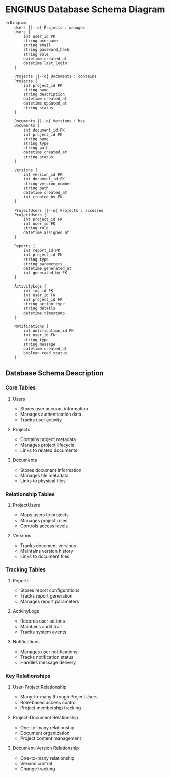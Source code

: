 # ENGINUS Database Schema Diagram

```mermaid
erDiagram
    Users ||--o{ Projects : manages
    Users {
        int user_id PK
        string username
        string email
        string password_hash
        string role
        datetime created_at
        datetime last_login
    }

    Projects ||--o{ Documents : contains
    Projects {
        int project_id PK
        string name
        string description
        datetime created_at
        datetime updated_at
        string status
    }

    Documents ||--o{ Versions : has
    Documents {
        int document_id PK
        int project_id FK
        string name
        string type
        string path
        datetime created_at
        string status
    }

    Versions {
        int version_id PK
        int document_id FK
        string version_number
        string path
        datetime created_at
        int created_by FK
    }

    ProjectUsers ||--o{ Projects : accesses
    ProjectUsers {
        int project_id FK
        int user_id FK
        string role
        datetime assigned_at
    }

    Reports {
        int report_id PK
        int project_id FK
        string type
        string parameters
        datetime generated_at
        int generated_by FK
    }

    ActivityLogs {
        int log_id PK
        int user_id FK
        int project_id FK
        string action_type
        string details
        datetime timestamp
    }

    Notifications {
        int notification_id PK
        int user_id FK
        string type
        string message
        datetime created_at
        boolean read_status
    }
```

## Database Schema Description

### Core Tables

1. Users
   - Stores user account information
   - Manages authentication data
   - Tracks user activity

2. Projects
   - Contains project metadata
   - Manages project lifecycle
   - Links to related documents

3. Documents
   - Stores document information
   - Manages file metadata
   - Links to physical files

### Relationship Tables

1. ProjectUsers
   - Maps users to projects
   - Manages project roles
   - Controls access levels

2. Versions
   - Tracks document versions
   - Maintains version history
   - Links to document files

### Tracking Tables

1. Reports
   - Stores report configurations
   - Tracks report generation
   - Manages report parameters

2. ActivityLogs
   - Records user actions
   - Maintains audit trail
   - Tracks system events

3. Notifications
   - Manages user notifications
   - Tracks notification status
   - Handles message delivery

### Key Relationships

1. User-Project Relationship
   - Many-to-many through ProjectUsers
   - Role-based access control
   - Project membership tracking

2. Project-Document Relationship
   - One-to-many relationship
   - Document organization
   - Project content management

3. Document-Version Relationship
   - One-to-many relationship
   - Version control
   - Change tracking
